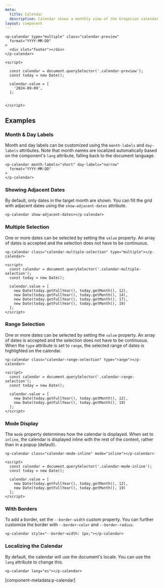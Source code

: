 ```yaml
---
meta:
  title: Calendar
  description: Calendar shows a monthly view of the Gregorian calendar, optionally allowing users to interact with dates.
layout: component
---
```


```html:preview
<p-calendar type="multiple" class="calendar-preview"
  format="YYYY-MM-DD"
>
  <div slot="footer"></div>
</p-calendar>

<script>

  const calendar = document.querySelector('.calendar-preview');
  const today = new Date();

  calendar.value = [
    '2024-09-09',
  ];


</script>
```

## Examples

### Month & Day Labels

Month and day labels can be customized using the `month-labels` and `day-labels` attributes. Note that month names are localized automatically based on the component's `lang` attribute, falling back to the document language.

```html:preview
<p-calendar month-labels="short" day-labels="narrow" 
  format="YYYY-MM-DD"
>
</p-calendar>
```

### Showing Adjacent Dates

By default, only dates in the target month are shown. You can fill the grid with adjacent dates using the `show-adjacent-dates` attribute.

```html:preview
<p-calendar show-adjacent-dates></p-calendar>
```

### Multiple Selection

One or more dates can be selected by setting the `value` property. An array of dates is accepted and the selection does not have to be continuous.

```html:preview
<p-calendar class="calendar-multiple-selection" type="multiple"></p-calendar>

<script>
  const calendar = document.querySelector('.calendar-multiple-selection');
  const today = new Date();

  calendar.value = [
    new Date(today.getFullYear(), today.getMonth(), 12),
    new Date(today.getFullYear(), today.getMonth(), 14),
    new Date(today.getFullYear(), today.getMonth(), 17),
    new Date(today.getFullYear(), today.getMonth(), 19)
  ];
</script>
```

### Range Selection

One or more dates can be selected by setting the `value` property. An array of dates is accepted and the selection does not have to be continuous. When the `type` attribute is set to `range`, the selected range of dates is highlighted on the calendar.

```html:preview
<p-calendar class="calendar-range-selection" type="range"></p-calendar>

<script>
  const calendar = document.querySelector('.calendar-range-selection');
  const today = new Date();

  calendar.value = [
    new Date(today.getFullYear(), today.getMonth(), 12),
    new Date(today.getFullYear(), today.getMonth(), 19)
  ];
</script>
```

### Mode Display

The `mode` property determines how the calendar is displayed. When set to `inline`, the calendar is displayed inline with the rest of the content, rather than in a popup (default).

```html:preview
<p-calendar class="calendar-mode-inline" mode="inline"></p-calendar>

<script>
  const calendar = document.querySelector('.calendar-mode-inline');
  const today = new Date();

  calendar.value = [
    new Date(today.getFullYear(), today.getMonth(), 12),
    new Date(today.getFullYear(), today.getMonth(), 19)
  ];
</script>
```

### With Borders

To add a border, set the `--border-width` custom property. You can further customize the border with `--border-color` and `--border-radius`.

```html:preview
<p-calendar style="--border-width: 1px;"></p-calendar>
```

### Localizing the Calendar

By default, the calendar will use the document's locale. You can use the `lang` attribute to change this.

```html:preview
<p-calendar lang="es"></p-calendar>
```

[component-metadata:p-calendar]
